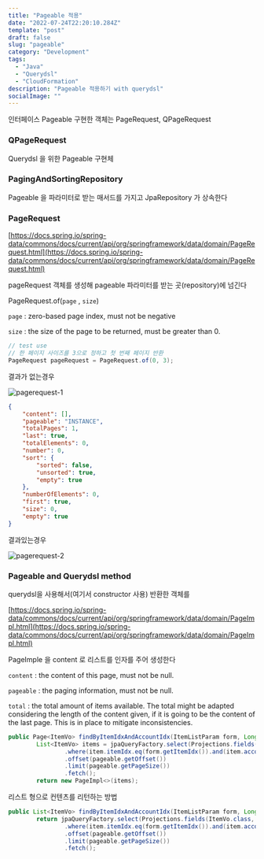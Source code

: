 ```yaml
---
title: "Pageable 적용"
date: "2022-07-24T22:20:10.284Z"
template: "post"
draft: false
slug: "pageable"
category: "Development"
tags:
  - "Java"
  - "Querydsl"
  - "CloudFormation"
description: "Pageable 적용하기 with querydsl"
socialImage: ""
---
```



인터페이스 Pageable 구현한 객체는 PageRequest, QPageRequest

### QPageRequest

Querydsl 을 위한 Pageable 구현체

### PagingAndSortingRepository

Pageable 을 파라미터로 받는 매서드를 가지고 JpaRepository 가 상속한다

### PageRequest

[https://docs.spring.io/spring-data/commons/docs/current/api/org/springframework/data/domain/PageRequest.html](https://docs.spring.io/spring-data/commons/docs/current/api/org/springframework/data/domain/PageRequest.html)

pageRequest 객체를 생성해  pageable 파라미터를 받는 곳(repository)에 넘긴다

PageRequest.of(`page` , `size`)

`page` : zero-based page index, must not be negative

`size` : the size of the page to be returned, must be greater than 0.

```java
// test use
// 한 페이지 사이즈를 3으로 정하고 첫 번째 페이지 반환
PageRequest pageRequest = PageRequest.of(0, 3);
```

결과가 없는경우 

![pagerequest-1](/media/pagerequest-1.jpg)

```json
{
    "content": [],
    "pageable": "INSTANCE",
    "totalPages": 1,
    "last": true,
    "totalElements": 0,
    "number": 0,
    "sort": {
        "sorted": false,
        "unsorted": true,
        "empty": true
    },
    "numberOfElements": 0,
    "first": true,
    "size": 0,
    "empty": true
}
```

결과있는경우

![pagerequest-2](/media/pagerequest-2.jpg)

### Pageable and Querydsl method

querydsl을 사용해서(여기서 constructor 사용) 반환한 객체를 

[https://docs.spring.io/spring-data/commons/docs/current/api/org/springframework/data/domain/PageImpl.html](https://docs.spring.io/spring-data/commons/docs/current/api/org/springframework/data/domain/PageImpl.html)

PageImple 을 content 로 리스트를 인자를 주어 생성한다

`content` : the content of this page, must not be null.

`pageable` : the paging information, must not be null.

`total` : the total amount of items available. The total might be adapted considering the length of the content given, if it is going to be the content of the last page. This is in place to mitigate inconsistencies.

```java
public Page<ItemVo> findByItemIdxAndAccountIdx(ItemListParam form, Long accountIdx, Pageable pageable) {
        List<ItemVo> items = jpaQueryFactory.select(Projections.fields(ItemVo.class, item.itemIdx, item.itemKindIdx).from(item)
                .where(item.itemIdx.eq(form.getItemIdx()).and(item.accountIdx.eq(accountIdx)))
                .offset(pageable.getOffset())
                .limit(pageable.getPageSize())
                .fetch();
        return new PageImpl<>(items);
```

리스트 형으로 컨텐츠를 리턴하는 방법

```java
public List<ItemVo> findByItemIdxAndAccountIdx(ItemListParam form, Long accountIdx, Pageable pageable) {
        return jpaQueryFactory.select(Projections.fields(ItemVo.class, item.itemIdx, item.itemKindIdx).from(item)
                .where(item.itemIdx.eq(form.getItemIdx()).and(item.accountIdx.eq(accountIdx)))
                .offset(pageable.getOffset())
                .limit(pageable.getPageSize())
                .fetch();
```